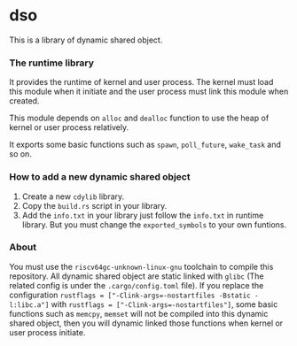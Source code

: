 # dso

This is a library of dynamic shared object.

### The runtime library

It provides the runtime of kernel and user process. The kernel must load this module when it initiate and the user process must link this module when created.

This module depends on `alloc` and `dealloc` function to use the heap of kernel or user process relatively.

It exports some basic functions such as `spawn`, `poll_future`, `wake_task` and so on.

### How to add a new dynamic shared object

1. Create a new `cdylib` library.
2. Copy the `build.rs` script in your library.
3. Add the `info.txt` in your library just follow the `info.txt` in runtime library. But you must change the `exported_symbols` to your own funtions.

### About

You must use the `riscv64gc-unknown-linux-gnu` toolchain to compile this repository. All dynamic shared object are static linked with `glibc` (The related config is under the `.cargo/config.toml` file). If you replace the configuration `rustflags = ["-Clink-args=-nostartfiles -Bstatic -l:libc.a"]` with `rustflags = ["-Clink-args=-nostartfiles"]`, some basic functions such as `memcpy`, `memset` will not be compiled into this dynamic shared object, then you will dynamic linked those functions when kernel or user process initiate.